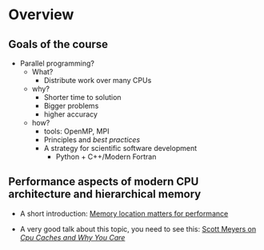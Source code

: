 # Overview

## Goals of the course

- Parallel programming?
  - What?
    - Distribute work over many CPUs
  - why?
    - Shorter time to solution
    - Bigger problems
    - higher accuracy
  - how?
    - tools: OpenMP, MPI
    - Principles and *best practices*
    - A strategy for scientific software development
      - Python + C++/Modern Fortran

## Performance aspects of modern CPU architecture and hierarchical memory

- A short introduction: [Memory location matters for performance](https://pythonspeed.com/articles/performance-memory-locality/)

- A very good talk about this topic, you need to see this: [Scott Meyers on *Cpu Caches and Why You Care*](https://www.youtube.com/watch?v=WDIkqP4JbkE)
